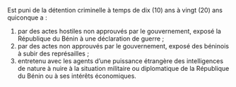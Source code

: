 Est puni de la détention criminelle à temps de dix (10) ans à vingt (20) ans quiconque a :
1. par des actes hostiles non approuvés par le gouvernement, exposé la République du Bénin à une déclaration de guerre ;
2. par des actes non approuvés par le gouvernement, exposé des béninois à subir des représailles ;
3. entretenu avec les agents d’une puissance étrangère des intelligences de nature à nuire à la situation militaire ou diplomatique de la République du Bénin ou à ses intérêts économiques.